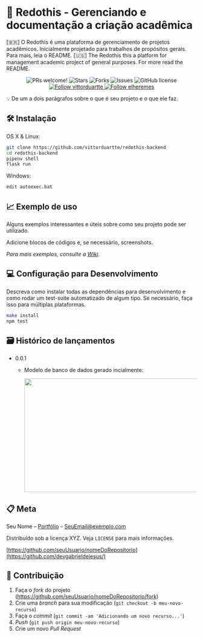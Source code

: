 # 📜 Redothis - Gerenciando e documentação a criação acadêmica 

 [🇧🇷] O Redothis é uma plataforma de gerenciamento de projetos acadêmicos. Inicialmente projetado para trabalhos de propósitos gerais. Para mais, leia o README. [🇺🇸] The Redothis this a platform for management academic project of general purposes. For more read the README.

<p align="center">
<!-- <img src="https://i.ibb.co/cksr7Sb/web-preview.png" alt="Mateus Vitor Duarte" border="0"> -->
</p>

<p align="center">
  <img alt="PRs welcome!" src="https://img.shields.io/static/v1?label=PRs&message=WELCOME&style=for-the-badge&color=E34447&labelColor=222222" />
     
   <img alt="Stars" src="https://img.shields.io/github/stars/vittorduartte/redothis-backend?color=E34447&label=STARS&logo=3C424B&logoColor=3C424B&style=for-the-badge&labelColor=222222" />

   <img alt="Forks" src="https://img.shields.io/github/forks/vittorduartte/redothis-backend?color=E34447&label=FORKS&logo=3C424B&logoColor=3C424B&style=for-the-badge&labelColor=222222" />

   <img alt="Issues" src="https://img.shields.io/github/issues/vittorduartte/redothis-backend?color=E34447&label=ISSUES&logo=3C424B&logoColor=3C424B&style=for-the-badge&labelColor=222222" />

   <img alt="GitHub license" src="https://img.shields.io/github/license/vittorduartte/redothis-backend?color=E34447&label=LICENSE&logo=3C424B&logoColor=3C424B&style=for-the-badge&labelColor=222222" />

  <a href="https://github.com/vittorduartte">
    <img alt="Follow vittorduartte" src="https://img.shields.io/static/v1?label=Follow&message=vittorduartte&style=for-the-badge&color=E34447&labelColor=222222" />
  </a>
  <a href="https://github.com/elheremes">
    <img alt="Follow elheremes" src="https://img.shields.io/static/v1?label=Follow&message=elheremes&style=for-the-badge&color=1D4080&labelColor=222222" />
  </a>
</p>

💡 De um a dois parágrafos sobre o que é seu projeto e o que ele faz.

## 🛠 Instalação

OS X & Linux:

```sh
git clone https://github.com/vittorduartte/redothis-backend
cd redothis-backend
pipenv shell
flask run
```

Windows:

```sh
edit autoexec.bat
```

## 📈 Exemplo de uso

Alguns exemplos interessantes e úteis sobre como seu projeto pode ser utilizado.

Adicione blocos de códigos e, se necessário, screenshots.

_Para mais exemplos, consulte a [Wiki](wiki)._ 

## 💻 Configuração para Desenvolvimento

Descreva como instalar todas as dependências para desenvolvimento e como rodar um test-suite automatizado de algum tipo. Se necessário, faça isso para múltiplas plataformas.

```sh
make install
npm test
```

## 🗃 Histórico de lançamentos

<!-- * 0.0.1
    * MUDANÇA: Atualização de docs (código do módulo permanece inalterado)
* 0.2.0
    * MUDANÇA: Remove `setDefaultXYZ()`
    * ADD: Adiciona `init()`
* 0.1.1
    * CONSERTADO: Crash quando chama `baz()` (Obrigado @NomeDoContribuidorGeneroso!)
* 0.1.0
    * O primeiro lançamento adequado
    * MUDANÇA: Renomeia `foo()` para `bar()` -->
* 0.0.1
    * Modelo de banco de dados gerado incialmente:
         
         <img src="https://raw.githubusercontent.com/vittorduartte/redothis-backend/main/assets/database_diagram.png" width="500" height="300">

## 📋 Meta

Seu Nome – [Portfólio](https://www...) – SeuEmail@exemplo.com

Distribuído sob a licença XYZ. Veja `LICENSE` para mais informações.

[https://github.com/seuUsuario/nomeDoRepositorio](https://github.com/devgabrieldejesus/)

## 🚀 Contribuição

1. Faça o _fork_ do projeto (<https://github.com/seuUsuario/nomeDoRepositorio/fork>)
2. Crie uma _branch_ para sua modificação (`git checkout -b meu-novo-recurso`)
3. Faça o _commit_ (`git commit -am 'Adicionando um novo recurso...'`)
4. _Push_ (`git push origin meu-novo-recurso`)
5. Crie um novo _Pull Request_